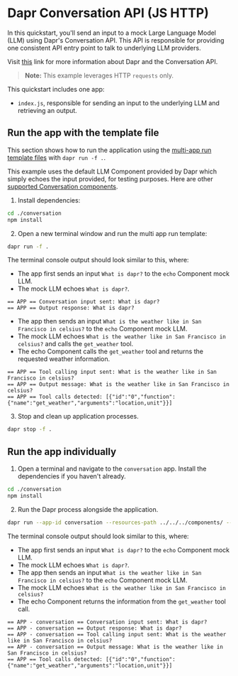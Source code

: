 # Dapr Conversation API (JS HTTP)

In this quickstart, you'll send an input to a mock Large Language Model (LLM) using Dapr's Conversation API. This API is responsible for providing one consistent API entry point to talk to underlying LLM providers.

Visit [this](https://docs.dapr.io/developing-applications/building-blocks/conversation/conversation-overview/) link for more information about Dapr and the Conversation API.

> **Note:** This example leverages HTTP `requests` only.

This quickstart includes one app:

- `index.js`, responsible for sending an input to the underlying LLM and retrieving an output.

## Run the app with the template file

This section shows how to run the application using the [multi-app run template files](https://docs.dapr.io/developing-applications/local-development/multi-app-dapr-run/multi-app-overview/) with `dapr run -f .`.

This example uses the default LLM Component provided by Dapr which simply echoes the input provided, for testing purposes. Here are other [supported Conversation components](https://docs.dapr.io/reference/components-reference/supported-conversation/).

1. Install dependencies:

<!-- STEP
name: Install Node dependencies for conversation
-->

```bash
cd ./conversation
npm install
```

<!-- END_STEP -->

2. Open a new terminal window and run the multi app run template:

<!-- STEP
name: Run multi app run template
expected_stdout_lines:
  - '== APP - conversation == Conversation input sent: What is dapr?'
  - '== APP - conversation == Output response: What is dapr?'
  - '== APP - conversation == Tool calling input sent: What is the weather like in San Francisco in celsius?'
  - '== APP - conversation == Output message: What is the weather like in San Francisco in celsius?'
  - '== APP - conversation == Tool calls detected: [{"id":"0","function":{"name":"get_weather","arguments":"location,unit"}}]'
expected_stderr_lines:
output_match_mode: substring
match_order: none
background: true
sleep: 15
timeout_seconds: 30
-->

```bash
dapr run -f .
```

The terminal console output should look similar to this, where:

- The app first sends an input `What is dapr?` to the `echo` Component mock LLM.
- The mock LLM echoes `What is dapr?`.

```text
== APP == Conversation input sent: What is dapr?
== APP == Output response: What is dapr?
```

- The app then sends an input `What is the weather like in San Francisco in celsius?` to the `echo` Component mock LLM.
- The mock LLM echoes `What is the weather like in San Francisco in celsius?` and calls the `get_weather` tool.
- The echo Component calls the `get_weather` tool and returns the requested weather information.

```text
== APP == Tool calling input sent: What is the weather like in San Francisco in celsius?
== APP == Output message: What is the weather like in San Francisco in celsius?
== APP == Tool calls detected: [{"id":"0","function":{"name":"get_weather","arguments":"location,unit"}}]
```

<!-- END_STEP -->

3. Stop and clean up application processes.

<!-- STEP
name: Stop multi-app run
sleep: 5
-->

```bash
dapr stop -f .
```

<!-- END_STEP -->

## Run the app individually

1. Open a terminal and navigate to the `conversation` app. Install the dependencies if you haven't already.

```bash
cd ./conversation
npm install
```

2. Run the Dapr process alongside the application.

```bash
dapr run --app-id conversation --resources-path ../../../components/ -- npm run start
```

The terminal console output should look similar to this, where:

- The app first sends an input `What is dapr?` to the `echo` Component mock LLM.
- The mock LLM echoes `What is dapr?`.
- The app then sends an input `What is the weather like in San Francisco in celsius?` to the `echo` Component mock LLM.
- The mock LLM echoes `What is the weather like in San Francisco in celsius?`
- The echo Component returns the information from the `get_weather` tool call.

```text
== APP - conversation == Conversation input sent: What is dapr?
== APP - conversation == Output response: What is dapr?
== APP - conversation == Tool calling input sent: What is the weather like in San Francisco in celsius?
== APP - conversation == Output message: What is the weather like in San Francisco in celsius?
== APP == Tool calls detected: [{"id":"0","function":{"name":"get_weather","arguments":"location,unit"}}]
```

